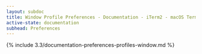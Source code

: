 ```yaml
---
layout: subdoc
title: Window Profile Preferences - Documentation - iTerm2 - macOS Terminal Replacement
active-state: documentation
subhead: Preferences
---
```

{% include 3.3/documentation-preferences-profiles-window.md %}

